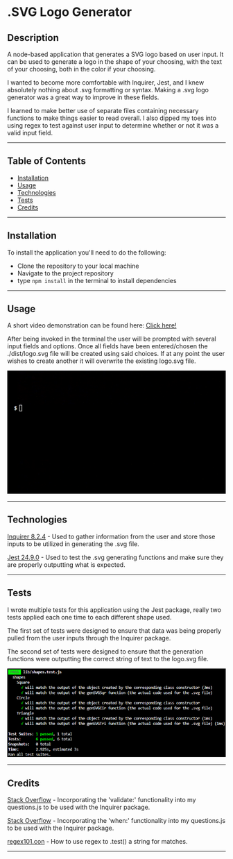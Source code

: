 # .SVG Logo Generator

## Description
A node-based application that generates a SVG logo based on user input. It can be used to generate a logo in the shape of your choosing, with the text of your choosing, both in the color if your choosing.

I wanted to become more comfortable with Inquirer, Jest, and I knew absolutely nothing about .svg formatting or syntax. Making a .svg logo generator was a great way to improve in these fields.

I learned to make better use of separate files containing necessary functions to make things easier to read overall. I also dipped my toes into using regex to test against user input to determine whether or not it was a valid input field.

---

## Table of Contents

- [Installation](#installation)
- [Usage](#usage)
- [Technologies](#technologies)
- [Tests](#tests)
- [Credits](#credits)

---
## Installation

To install the application you'll need to do the following:

- Clone the repository to your local machine
- Navigate to the project repository
- type `npm install` in the terminal to install dependencies

---

## Usage

A short video demonstration can be found here: [Click here!](https://drive.google.com/file/d/1FhkhfaDvoTjCJ1lxWKSpszvWvi_zjfDr/view?pli=1)

After being invoked in the terminal the user will be prompted with several input fields and options. Once all fields have been entered/chosen the ./dist/logo.svg file will be created using said choices. If at any point the user wishes to create another it will overwrite the existing logo.svg file.

![example usage gif](./assets/images/usagePreview.gif)

---

## Technologies

[Inquirer 8.2.4](https://www.npmjs.com/package/inquirer) - Used to gather information from the user and store those inputs to be utilized in generating the .svg file.

[Jest 24.9.0](https://jestjs.io/) - Used to test the .svg generating functions and make sure they are properly outputting what is expected.

---

## Tests

I wrote multiple tests for this application using the Jest package, really two tests applied each one time to each different shape used.

The first set of tests were designed to ensure that data was being properly pulled from the user inputs through the Inquirer package.

The second set of tests were designed to ensure that the generation functions were outputting the correct string of text to the logo.svg file.

![svg generation tests screenshot](./assets/images/svgGenTests.png)

---

## Credits

[Stack Overflow](https://stackoverflow.com/a/65190734) - Incorporating the 'validate:' functionality into my questions.js to be used with the Inquirer package.

[Stack Overflow](https://stackoverflow.com/a/51585212) - Incorporating the 'when:' functionality into my questions.js to be used with the Inquirer package.

[regex101.con](https://regex101.com/) - How to use regex to .test() a string for matches.

---